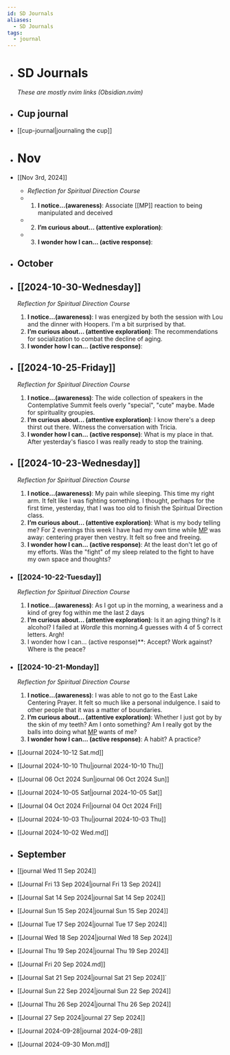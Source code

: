 ```yaml
---
id: SD Journals
aliases:
  - SD Journals
tags:
  - journal
---
```


- # SD Journals
  
  _These are mostly nvim links (Obsidian.nvim)_
- ## Cup journal
- [[cup-journal|journaling the cup]]
- # Nov
- [[Nov 3rd, 2024]]
	- *Reflection for Spiritual Direction Course*
	- 1. **I notice…(awareness)**: Associate [[MP]] reaction to being manipulated and deceived
	- 2. **I’m curious about… (attentive exploration)**:
	- 3. **I wonder how I can… (active response)**:
- ## October
- ## [[2024-10-30-Wednesday]]
  
  _Reflection for Spiritual Direction Course_
  
  1. **I notice…(awareness)**: I was energized by both the session with Lou and the dinner with Hoopers. I'm a bit surprised by that.
  2. **I’m curious about… (attentive exploration)**: The recommendations for socialization to combat the decline of aging.
  3. **I wonder how I can… (active response)**:
- ## [[2024-10-25-Friday]]
  
  _Reflection for Spiritual Direction Course_
  
  1. **I notice…(awareness)**: The wide collection of speakers in the Contemplative Summit feels overly "special", "cute" maybe. Made for spirituality groupies.
  2. **I’m curious about… (attentive exploration)**: I know there's a deep thirst out there. Witness the conversation with Tricia.
  3. **I wonder how I can… (active response)**: What is my place in that. After yesterday's fiasco I was really ready to stop the training.
- ## [[2024-10-23-Wednesday]]
  
  _Reflection for Spiritual Direction Course_
  
  1. **I notice…(awareness)**: My pain while sleeping. This time my right arm. It felt like I was fighting something. I thought, perhaps for the first time, yesterday, that I was too old to finish the Spiritual Direction class.
  2. **I’m curious about… (attentive exploration)**: What is my body telling me? For 2 evenings this week I have had my own time while [MP](MP.md) was away: centering prayer then vestry. It felt so free and freeing.
  3. **I wonder how I can… (active response)**: At the least don't let go of my efforts. Was the "fight" of my sleep related to the fight to have my own space and thoughts?
- ### [[2024-10-22-Tuesday]]
  
  _Reflection for Spiritual Direction Course_
  
  1. **I notice…(awareness)**: As I got up in the morning, a weariness and a kind of grey fog within me the last 2 days
  2. **I’m curious about… (attentive exploration)**: Is it an aging thing? Is it alcohol? I failed at _Wordle_ this morning.4 guesses with 4 of 5 correct letters. Argh!
  3. I wonder how I can… (active response)\*\*: Accept? Work against? Where is the peace?
- ### [[2024-10-21-Monday]]
  
  _Reflection for Spiritual Direction Course_
  
  1. **I notice…(awareness)**: I was able to not go to the East Lake Centering Prayer. It felt so much like a personal indulgence. I said to other people that it was a matter of boundaries.
  2. **I’m curious about… (attentive exploration)**: Whether I just got by by the skin of my teeth? Am I onto something? Am I really got by the balls into doing what [MP](MP.md) wants of me?
  3. **I wonder how I can… (active response)**: A habit? A practice?
- [[Journal 2024-10-12 Sat.md]]
- [[Journal 2024-10-10 Thu|journal 2024-10-10 Thu]]
- [[Journal  06 Oct 2024 Sun|journal 06 Oct 2024 Sun]]
- [[Journal 2024-10-05 Sat|journal 2024-10-05 Sat]]
- [[Journal  04 Oct 2024 Fri|journal  04 Oct 2024 Fri]]
- [[Journal 2024-10-03 Thu|journal 2024-10-03 Thu]]
- [[Journal 2024-10-02 Wed.md]]
- ## September
- [[journal Wed 11 Sep 2024]]
- [[Journal Fri 13 Sep 2024|journal Fri 13 Sep 2024]]
- [[Journal Sat 14 Sep 2024|journal Sat 14 Sep 2024]]
- [[Journal Sun 15 Sep 2024|journal Sun 15 Sep 2024]]
- [[Journal Tue 17 Sep 2024|journal Tue 17 Sep 2024]]
- [[Journal Wed 18 Sep 2024|journal Wed 18 Sep 2024]]
- [[Journal Thu 19 Sep 2024|journal Thu 19 Sep 2024]]
- [[Journal Fri 20 Sep 2024.md]]
- [[Journal Sat 21 Sep 2024|journal Sat 21 Sep 2024]]`
- [[Journal Sun 22 Sep 2024|journal Sun 22 Sep 2024]]
- [[Journal Thu 26 Sep 2024|journal Thu 26 Sep 2024]]
- [[Journal 27 Sep 2024|journal 27 Sep 2024]]
- [[Journal 2024-09-28|journal 2024-09-28]]
- [[Journal 2024-09-30 Mon.md]]